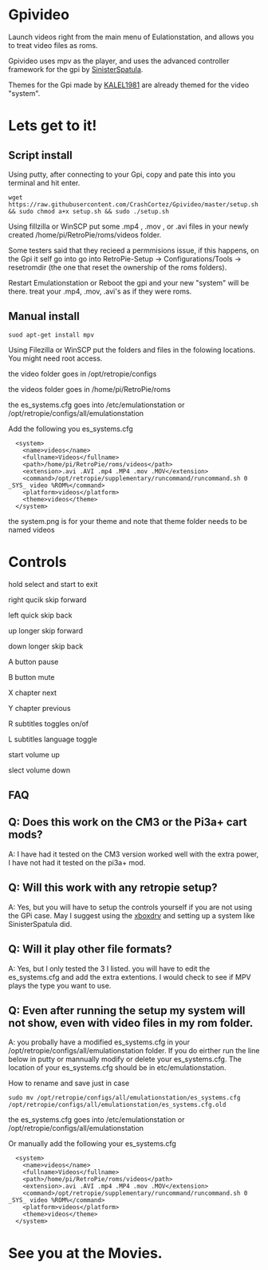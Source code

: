 # Gpivideo
Launch videos right from the main menu of Eulationstation, and allows you to treat video files as roms.

Gpivideo uses mpv as the player, and uses the advanced controller framework for the gpi by [SinisterSpatula](https://github.com/SinisterSpatula/Gpi2). 

Themes for the Gpi made by [KALEL1981](https://github.com/KALEL1981) are already themed for the video "system".

# Lets get to it!

Script install
--------
Using putty, after connecting to your Gpi, copy and pate this into you terminal and hit enter.
```
wget https://raw.githubusercontent.com/CrashCortez/Gpivideo/master/setup.sh && sudo chmod a+x setup.sh && sudo ./setup.sh
```
Using fillzilla or WinSCP put some .mp4 , .mov , or .avi files in your newly created /home/pi/RetroPie/roms/videos folder. 

Some testers said that they recieed a permmisions issue, if this happens, on the Gpi it self go into go into RetroPie-Setup -> Configurations/Tools -> resetromdir (the one that reset the ownership of the roms folders). 

Restart Emulationstation or Reboot the gpi and your new "system" will be there. treat your .mp4, .mov, .avi's as if they were roms.

Manual install
-------
```
suod apt-get install mpv
```

Using Filezilla or WinSCP put the folders and files in the folowing locations. You might need root access.

the video folder goes in /opt/retropie/configs

the videos folder goes in /home/pi/RetroPie/roms

the es_systems.cfg goes into /etc/emulationstation or /opt/retropie/configs/all/emulationstation

Add the following you es_systems.cfg
```
  <system>
    <name>videos</name>
    <fullname>Videos</fullname>
    <path>/home/pi/RetroPie/roms/videos</path>
    <extension>.avi .AVI .mp4 .MP4 .mov .MOV</extension>
    <command>/opt/retropie/supplementary/runcommand/runcommand.sh 0 _SYS_ video %ROM%</command>
    <platform>videos</platform>
    <theme>videos</theme>
  </system>
```
the system.png is for your theme and note that theme folder needs to be named videos

# Controls
hold select and start to exit 

right qucik skip forward

left quick skip back

up longer skip forward

down longer skip back 

A button pause

B button mute

X chapter next

Y chapter previous

R subtitles toggles on/of

L subtitles language toggle

start volume up

slect volume down


FAQ 
-------
Q: Does this work on the CM3 or the Pi3a+ cart mods?
----
A: I have had it tested on the CM3 version worked well with the extra power, I have not had it tested on the pi3a+ mod. 

Q: Will this work with any retropie setup?
----
A: Yes, but you will have to setup the controls yourself if you are not using the GPi case. May I suggest using the [xboxdrv](https://github.com/RetroPie/RetroPie-Setup/wiki/Universal-Controller-Calibration-&-Mapping-Using-xboxdrv) and setting up a system like SinisterSpatula did.

Q: Will it play  other file formats?
----
A: Yes, but I only tested the 3 I listed. you will have to edit the es_systems.cfg and add the extra extentions. I would check to see if MPV plays the type you want to use.

Q: Even after running the setup my system will not show, even with video files in my rom folder.
----
A: you probally have a modified es_systems.cfg in your /opt/retropie/configs/all/emulationstation folder. If you do eirther run the line below in putty or mannually modify or delete your es_systems.cfg. The location of your es_systems.cfg should be in etc/emulationstation.

How to rename and save just in case
```
sudo mv /opt/retropie/configs/all/emulationstation/es_systems.cfg /opt/retropie/configs/all/emulationstation/es_systems.cfg.old
```
the es_systems.cfg goes into /etc/emulationstation or /opt/retropie/configs/all/emulationstation

Or manually add the following your es_systems.cfg
```
  <system>
    <name>videos</name>
    <fullname>Videos</fullname>
    <path>/home/pi/RetroPie/roms/videos</path>
    <extension>.avi .AVI .mp4 .MP4 .mov .MOV</extension>
    <command>/opt/retropie/supplementary/runcommand/runcommand.sh 0 _SYS_ video %ROM%</command>
    <platform>videos</platform>
    <theme>videos</theme>
  </system>
```
# See you at the Movies.
